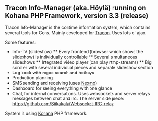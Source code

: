 ## Tracon Info-Manager (aka. Höylä) running on Kohana PHP Framework, version 3.3 (release)

Tracon Info-Manager is the contime information system, which contains several tools for Cons. Mainly developed for [Tracon](http://tracon.fi). Uses lots of ajax.

Some features:
* Info-TV (slideshow)
** Every frontend (browser which shows the slideshow) is individually controllable
** Several simultaneous slideshows
** Integrated video player (can play rtmp-streams)
** Big scroller with several individual pieces and separate slideshow section
* Log book with regex search and hotkeys
* Production planning
* SMS sending and receiving (uses [Nexmo](http://nexmo.com))
* Dashboard for seeing everything with one glance
* Chat, for internal conversations. Uses websockets and server relays messages between chat and irc. The server side piece: https://github.com/Siikakala/Websocket-IRC-relay

System is using [Kohana](http://kohanaframework.org/) PHP framework.
